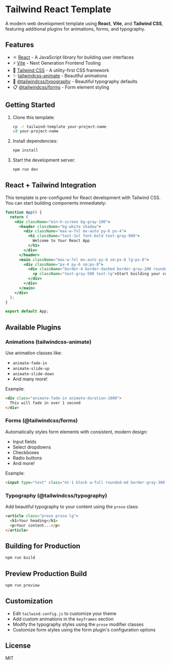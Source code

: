 # Tailwind React Template

A modern web development template using **React**, **Vite**, and **Tailwind CSS**, featuring additional plugins for animations, forms, and typography.

## Features

- ⚛️ [React](https://react.dev/) - A JavaScript library for building user interfaces
- ⚡️ [Vite](https://vitejs.dev/) - Next Generation Frontend Tooling
- 🎨 [Tailwind CSS](https://tailwindcss.com/) - A utility-first CSS framework
- ✨ [tailwindcss-animate](https://github.com/jamiebuilds/tailwindcss-animate) - Beautiful animations
- 📝 [@tailwindcss/typography](https://tailwindcss.com/docs/typography-plugin) - Beautiful typography defaults
- 📋 [@tailwindcss/forms](https://github.com/tailwindlabs/tailwindcss-forms) - Form element styling

## Getting Started

1. Clone this template:
   ```bash
   cp -r tailwind-template your-project-name
   cd your-project-name
   ```

2. Install dependencies:
   ```bash
   npm install
   ```

3. Start the development server:
   ```bash
   npm run dev
   ```

## React + Tailwind Integration

This template is pre-configured for React development with Tailwind CSS. You can start building components immediately:

```jsx
function App() {
  return (
    <div className="min-h-screen bg-gray-100">
      <header className="bg-white shadow">
        <div className="max-w-7xl mx-auto py-6 px-4">
          <h1 className="text-3xl font-bold text-gray-900">
            Welcome to Your React App
          </h1>
        </div>
      </header>
      <main className="max-w-7xl mx-auto py-6 sm:px-6 lg:px-8">
        <div className="px-4 py-6 sm:px-0">
          <div className="border-4 border-dashed border-gray-200 rounded-lg h-96 flex items-center justify-center">
            <p className="text-gray-500 text-lg">Start building your components here!</p>
          </div>
        </div>
      </main>
    </div>
  );
}

export default App;
```

## Available Plugins

### Animations (tailwindcss-animate)
Use animation classes like:
- `animate-fade-in`
- `animate-slide-up`
- `animate-slide-down`
- And many more!

Example:
```html
<div class="animate-fade-in animate-duration-1000">
  This will fade in over 1 second
</div>
```

### Forms (@tailwindcss/forms)
Automatically styles form elements with consistent, modern design:
- Input fields
- Select dropdowns
- Checkboxes
- Radio buttons
- And more!

Example:
```html
<input type="text" class="mt-1 block w-full rounded-md border-gray-300 shadow-sm focus:border-blue-500 focus:ring-blue-500">
```

### Typography (@tailwindcss/typography)
Add beautiful typography to your content using the `prose` class:
```html
<article class="prose prose-lg">
  <h1>Your heading</h1>
  <p>Your content...</p>
</article>
```

## Building for Production

```bash
npm run build
```

## Preview Production Build

```bash
npm run preview
```

## Customization

- Edit `tailwind.config.js` to customize your theme
- Add custom animations in the `keyframes` section
- Modify the typography styles using the `prose` modifier classes
- Customize form styles using the form plugin's configuration options

## License

MIT 